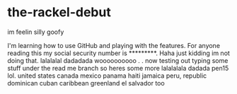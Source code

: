 # the-rackel-debut
im feelin silly goofy

I'm learning how to use GitHub and playing with the features. For anyone reading this my social security number is *********.
Haha just kidding im not doing that. lalalalal dadadada woooooooooo
.
.
now testing out typing some stuff under the read me branch so heres some more lalalalala dadada pen15 lol. united states canada mexico panama haiti jamaica peru, republic dominican cuban caribbean greenland el salvador too
